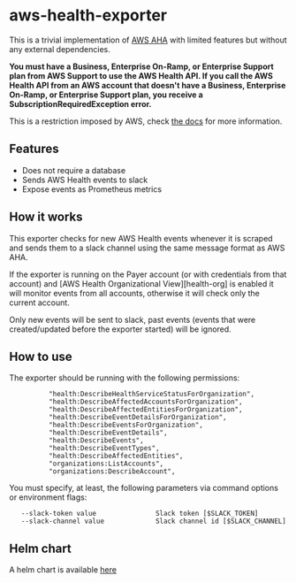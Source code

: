 # aws-health-exporter

This is a trivial implementation of [AWS AHA][aha-blog] with limited features but without any external dependencies.

**You must have a Business, Enterprise On-Ramp, or Enterprise Support plan from AWS Support to use the AWS Health API. If you call the AWS Health API from an AWS account that doesn't have a Business, Enterprise On-Ramp, or Enterprise Support plan, you receive a SubscriptionRequiredException error.**

This is a restriction imposed by AWS, check [the docs][health-api] for more information.

## Features

- Does not require a database
- Sends AWS Health events to slack
- Expose events as Prometheus metrics

## How it works

This exporter checks for new AWS Health events whenever it is scraped and sends them to a slack channel using the same message format as AWS AHA.

If the exporter is running on the Payer account (or with credentials from that account) and [AWS Health Organizational View][health-org] is enabled
it will monitor events from all accounts, otherwise it will check only the current account.

Only new events will be sent to slack, past events (events that were created/updated before the exporter started) will be ignored.

## How to use

The exporter should be running with the following permissions:
```
          "health:DescribeHealthServiceStatusForOrganization",
          "health:DescribeAffectedAccountsForOrganization",
          "health:DescribeAffectedEntitiesForOrganization",
          "health:DescribeEventDetailsForOrganization",
          "health:DescribeEventsForOrganization",
          "health:DescribeEventDetails",
          "health:DescribeEvents",
          "health:DescribeEventTypes",
          "health:DescribeAffectedEntities",
          "organizations:ListAccounts",
          "organizations:DescribeAccount",
```

You must specify, at least, the following parameters via command options or environment flags:
```
   --slack-token value               Slack token [$SLACK_TOKEN]
   --slack-channel value             Slack channel id [$SLACK_CHANNEL]
```

## Helm chart

A helm chart is available [here][chart]

[aha-blog]: https://aws.amazon.com/blogs/mt/aws-health-aware-customize-aws-health-alerts-for-organizational-and-personal-aws-accounts/
[health-api]: https://docs.aws.amazon.com/health/latest/ug/health-api.html
[chart]: https://github.com/AndreZiviani/helm-charts/tree/main/charts/aws-health-exporter
